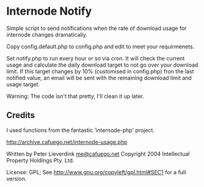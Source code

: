 Internode Notify
================

Simple script to send notifications when the rate of download usage for internode changes dramatically.

Copy config.default.php to config.php and edit to meet your requirmenets.

Set notify.php to run every hour or so via cron. It will check the current usage and calculate the daily
download target to not go over your download limit. If this target changes by 10% (customised in config.php)
fron the last notified value, an email will be sent with the remaining download limit and usage target.

Warning: The code isn't that pretty, I'll clean it up later.

Credits
-------

I used functions from the fantastic 'internode-php' project.

http://archive.cafuego.net/internode-usage.php 

Written by Peter Lieverdink <me@cafuego.net>
Copyright 2004 Intellectual Property Holdings Pty. Ltd.

License: GPL; See http://www.gnu.org/copyleft/gpl.html#SEC1 for a full version.

